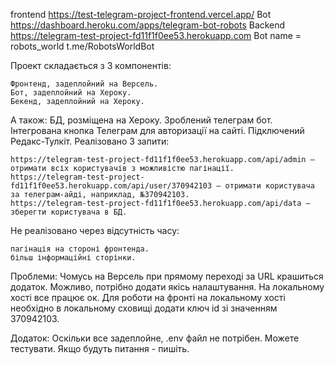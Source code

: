frontend https://test-telegram-project-frontend.vercel.app/
Bot https://dashboard.heroku.com/apps/telegram-bot-robots
Backend https://telegram-test-project-fd11f1f0ee53.herokuapp.com
Bot name = robots_world
t.me/RobotsWorldBot

Проект складається з 3 компонентів:

    Фронтенд, задеплойний на Версель.
    Бот, задеплойний на Хероку.
    Бекенд, задеплойний на Хероку. 

А також: БД, розміщена на Хероку.
Зроблений телеграм бот.
Інтегрована кнопка Телеграм для авторизації на сайті. 
Підключений Редакс-Тулкіт. Реалізовано 3 запити:

    https://telegram-test-project-fd11f1f0ee53.herokuapp.com/api/admin — отримати всіх користувачів з можливістю пагінації.
    https://telegram-test-project-fd11f1f0ee53.herokuapp.com/api/user/370942103 — отримати користувача за телеграм-айді, наприклад, №370942103.
    https://telegram-test-project-fd11f1f0ee53.herokuapp.com/api/data — зберегти користувача в БД.

Не реалізовано через відсутність часу:

    пагінація на стороні фронтенда.
    більш інформаційні сторінки.

Проблеми:
Чомусь на Версель при прямому переході за URL крашиться додаток. Можливо, потрібно додати якісь налаштування. На локальному хості все працює ок. Для роботи на фронті на локальному хості необхідно в локальному сховищі додати ключ id зі значенням 370942103.

Додаток:
Оскільки все задеплойне, .env файл не потрібен. Можете тестувати. Якщо будуть питання - пишіть.
